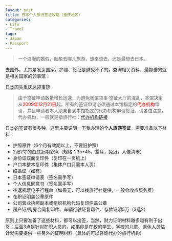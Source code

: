 ```yaml
---
layout: post
title: 日本个人旅行签证攻略（重庆地区）
categories:
- Life
- Travel
tags:
- Japan
- Passport
---
```


> 一个浪漫的婚假，酝酿去哪儿旅游，想来想去，还是最想去日本。

去国外，尤其是发达国家，护照、签证是避免不了的。查询相关资料，最靠谱的就是相关国家的领事馆：  

[日本国驻重庆总领事馆](http://www.chongqing.cn.emb-japan.go.jp/)  

> 由于签证申请数量增长迅速，为避免我馆领事·签证大厅的混乱，本馆决定从<span style="color:red;">2009年12月21日</span>起，所有的签证申请必须通过本馆指定的<span style="color:red;">代办机构</span>申请，并且申请者本人须亲自到本馆指定的代办机构申请签证，请各位注意。  
> 代办机构，一般就是指旅行社：[代办机构链接](http://www.chongqing.cn.emb-japan.go.jp/Chinese%20pages/qianzheng/tuanti_guanguang_shuoming.htm)  

日本的签证有很多种，这里主要说明一下我办理的**个人旅游签证**，需要准备以下材料：  

- 护照原件（6个月有效期以上，不要旧护照）
- 2张2寸的白底近期彩照（规格：35*45，露耳，免冠，人像清晰）
- 身份证双面复印件（复印在一页纸上）
- 户口本整本复印件（集体户口只需本人页）
- 结婚证（如有）
- 日本签证申请表（签名需手写）
- 个人信息同意书（签名需手写）
- 往返机票电子行程单（如果无，可以找旅行社提供，一般会收点服务费）
- 在职证明盖公章原件
- 公司营业执照副本或组织机构代码复印件盖公章
- 房产证/购房合同复印件、车辆行驶证复印件、存款证明5万（3选2）  

原则上只要准备了这些材料，都可以出签，当然，财力证明材料越多越有利于出签；后面3点是针对在职人员的，如果你是在校的学生、学校的儿童、退休人员估计就需要提供一些另外的证明材料（具体的可以咨询代办的旅行机构）

